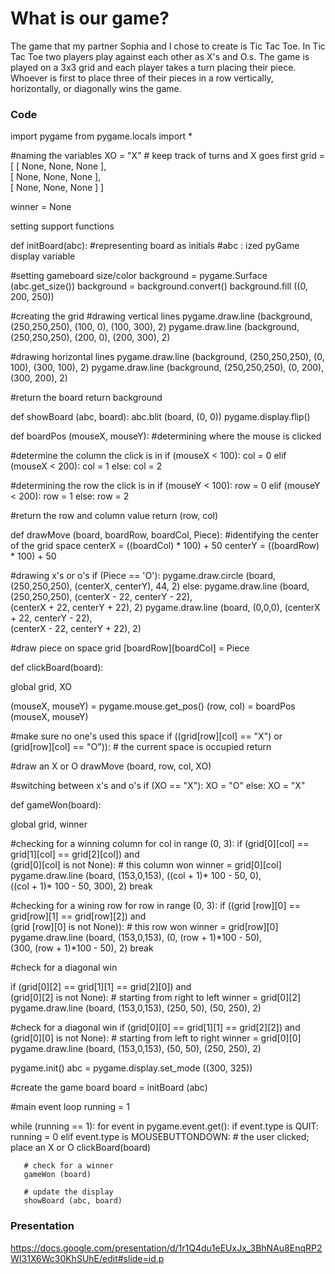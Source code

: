 # What is our game?

The game that my partner Sophia and I chose to create is Tic Tac Toe. In Tic Tac Toe two players play against each other as X's and O.s. The game is played on a 3x3 grid and each player takes a turn placing their piece. Whoever is first to place three of their pieces in a row vertically, horizontally, or diagonally wins the game. 


### Code

import pygame
from pygame.locals import *
 
 #naming the variables
XO   = "X"   # keep track of turns and X goes first
grid = [ [ None, None, None ], \
        [ None, None, None ], \
        [ None, None, None ] ]
 
winner = None
 
 setting support functions
 
def initBoard(abc):
   #representing board as initials
   #abc : ized pyGame display variable
 
   #setting gameboard size/color
   background = pygame.Surface (abc.get_size())
   background = background.convert()
   background.fill ((0, 200, 250))
 
  #creating the grid
  #drawing vertical lines
   pygame.draw.line (background, (250,250,250), (100, 0), (100, 300), 2)
   pygame.draw.line (background, (250,250,250), (200, 0), (200, 300), 2)
 
   #drawing horizontal lines
   pygame.draw.line (background, (250,250,250), (0, 100), (300, 100), 2)
   pygame.draw.line (background, (250,250,250), (0, 200), (300, 200), 2)
 
   #return the board
   return background
 
 
 
def showBoard (abc, board):
   abc.blit (board, (0, 0))
   pygame.display.flip()
  
def boardPos (mouseX, mouseY):
   #determining where the mouse is clicked
 
   #determine the column the click is in
   if (mouseX < 100):
       col = 0
   elif (mouseX < 200):
       col = 1
   else:
       col = 2
 
   #determining the row the click is in
   if (mouseY < 100):
       row = 0
   elif (mouseY < 200):
       row = 1
   else:
       row = 2
 
 
 
   #return the row and column value
   return (row, col)
 
def drawMove (board, boardRow, boardCol, Piece):
 #identifying the center of the grid space
   centerX = ((boardCol) * 100) + 50
   centerY = ((boardRow) * 100) + 50
 
   #drawing x's or o's
   if (Piece == 'O'):
       pygame.draw.circle (board, (250,250,250), (centerX, centerY), 44, 2)
   else:
       pygame.draw.line (board, (250,250,250), (centerX - 22, centerY - 22), \
                        (centerX + 22, centerY + 22), 2)
       pygame.draw.line (board, (0,0,0), (centerX + 22, centerY - 22), \
                        (centerX - 22, centerY + 22), 2)
 
   #draw piece on space
   grid [boardRow][boardCol] = Piece
  
def clickBoard(board):
 
   global grid, XO
  
   (mouseX, mouseY) = pygame.mouse.get_pos()
   (row, col) = boardPos (mouseX, mouseY)
 
   #make sure no one's used this space
   if ((grid[row][col] == "X") or (grid[row][col] == "O")):
       # the current space is occupied
       return
 
   #draw an X or O
   drawMove (board, row, col, XO)
 
   #switching between x's and o's
   if (XO == "X"):
       XO = "O"
   else:
       XO = "X"
  
def gameWon(board):
 
   global grid, winner
 
   #checking for a winning column
   for col in range (0, 3):
       if (grid[0][col] == grid[1][col] == grid[2][col]) and \
          (grid[0][col] is not None):
           # this column won
           winner = grid[0][col]
           pygame.draw.line (board, (153,0,153), ((col + 1)* 100 - 50, 0), \
                             ((col + 1)* 100 - 50, 300), 2)
           break
 
   #checking for a wining row
   for row in range (0, 3):
       if ((grid [row][0] == grid[row][1] == grid[row][2]) and \
          (grid [row][0] is not None)):
           # this row won
           winner = grid[row][0]
           pygame.draw.line (board, (153,0,153), (0, (row + 1)*100 - 50), \
                             (300, (row + 1)*100 - 50), 2)
           break
 
#check for a diagonal win
 
   if (grid[0][2] == grid[1][1] == grid[2][0]) and \
      (grid[0][2] is not None):
       # starting from right to left
       winner = grid[0][2]
       pygame.draw.line (board, (153,0,153), (250, 50), (50, 250), 2)
 
   #check for a diagonal win
   if (grid[0][0] == grid[1][1] == grid[2][2]) and \
      (grid[0][0] is not None):
       # starting from left to right
       winner = grid[0][0]
       pygame.draw.line (board, (153,0,153), (50, 50), (250, 250), 2)
 
 
 
pygame.init()
abc = pygame.display.set_mode ((300, 325))
 
 
#create the game board
board = initBoard (abc)
 
#main event loop
running = 1
 
while (running == 1):
   for event in pygame.event.get():
       if event.type is QUIT:
           running = 0
       elif event.type is MOUSEBUTTONDOWN:
           # the user clicked; place an X or O
           clickBoard(board)
 
       # check for a winner
       gameWon (board)
 
       # update the display
       showBoard (abc, board)

### Presentation

https://docs.google.com/presentation/d/1r1Q4du1eEUxJx_3BhNAu8EnqRP2WI31X6Wc30KhSUhE/edit#slide=id.p
